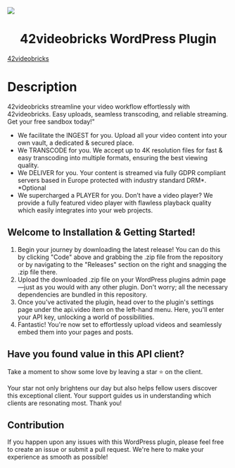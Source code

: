 ![](https://42videobricks.com/images/logo.png)
<h1 align="center">42videobricks WordPress Plugin</h1>

[42videobricks](https://42videobricks.com/) 
# Description

42videobricks streamline your video workflow effortlessly with 42videobricks. Easy uploads, seamless transcoding, and reliable streaming. Get your free sandbox today!"

- We facilitate the INGEST for you. Upload all your video content into your own vault, a dedicated & secured place.
- We TRANSCODE for you. We accept up to 4K resolution files for fast & easy transcoding into multiple formats, ensuring the best viewing quality.
- We DELIVER for you. Your content is streamed via fully GDPR compliant servers based in Europe protected with industry standard DRM*. *Optional
- We supercharged a PLAYER for you. Don’t have a video player? We provide a fully featured video player with flawless playback quality which easily integrates into your web projects.

## Welcome to Installation & Getting Started!
1. Begin your journey by downloading the latest release! You can do this by clicking "Code" above and grabbing the .zip file from the repository or by navigating to the "Releases" section on the right and snagging the .zip file there.
2. Upload the downloaded .zip file on your WordPress plugins admin page—just as you would with any other plugin. Don't worry; all the necessary dependencies are bundled in this repository.
3. Once you've activated the plugin, head over to the plugin's settings page under the api.video item on the left-hand menu. Here, you'll enter your API key, unlocking a world of possibilities.
4. Fantastic! You're now set to effortlessly upload videos and seamlessly embed them into your pages and posts.

## Have you found value in this API client?
Take a moment to show some love by leaving a star ⭐ on the client.

Your star not only brightens our day but also helps fellow users discover this exceptional client. Your support guides us in understanding which clients are resonating most. Thank you!

## Contribution
If you happen upon any issues with this WordPress plugin, please feel free to create an issue or submit a pull request. We're here to make your experience as smooth as possible!
